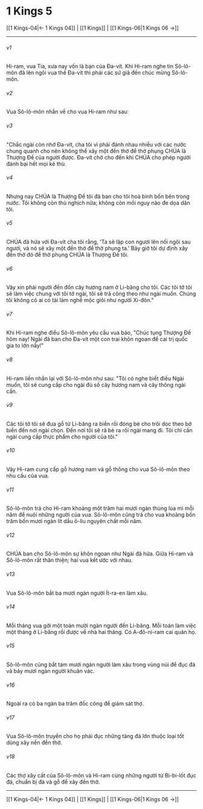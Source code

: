 # 1 Kings 5

[[1 Kings-04|← 1 Kings 04]] | [[1 Kings]] | [[1 Kings-06|1 Kings 06 →]]
***



###### v1 
Hi-ram, vua Tia, xưa nay vốn là bạn của Đa-vít. Khi Hi-ram nghe tin Sô-lô-môn đã lên ngôi vua thế Đa-vít thì phái các sứ giả đến chúc mừng Sô-lô-môn. 

###### v2 
Vua Sô-lô-môn nhắn về cho vua Hi-ram như sau: 

###### v3 
"Chắc ngài còn nhớ Đa-vít, cha tôi vì phải đánh nhau nhiều với các nước chung quanh cho nên không thể xây một đền thờ để thờ phụng CHÚA là Thượng Đế của người được. Đa-vít chờ cho đến khi CHÚA cho phép người đánh bại hết mọi kẻ thù. 

###### v4 
Nhưng nay CHÚA là Thượng Đế tôi đã ban cho tôi hoà bình bốn bên trong nước. Tôi không còn thù nghịch nữa; không còn mối nguy nào đe dọa dân tôi. 

###### v5 
CHÚA đã hứa với Đa-vít cha tôi rằng, 'Ta sẽ lập con ngươi lên nối ngôi sau ngươi, và nó sẽ xây một đền thờ để thờ phụng ta.' Bây giờ tôi dự định xây đền thờ đó để thờ phụng CHÚA là Thượng Đế tôi. 

###### v6 
Vậy xin phái người đến đốn cây hương nam ở Li-băng cho tôi. Các tôi tớ tôi sẽ làm việc chung với tôi tớ ngài, tôi sẽ trả công theo như ngài muốn. Chúng tôi không có ai có tài làm nghề mộc giỏi như người Xi-đôn." 

###### v7 
Khi Hi-ram nghe điều Sô-lô-môn yêu cầu vua bảo, "Chúc tụng Thượng Đế hôm nay! Ngài đã ban cho Đa-vít một con trai khôn ngoan để cai trị quốc gia to lớn nầy!" 

###### v8 
Hi-ram liền nhắn lại với Sô-lô-môn như sau: "Tôi có nghe biết điều Ngài muốn, tôi sẽ cung cấp cho ngài đủ số cây hương nam và cây thông ngài cần. 

###### v9 
Các tôi tớ tôi sẽ đưa gỗ từ Li-băng ra biển rồi đóng bè cho trôi dọc theo bờ biển đến nơi ngài chọn. Đến nơi tôi sẽ rã bè ra rồi ngài mang đi. Tôi chỉ cần ngài cung cấp thực phẩm cho người của tôi." 

###### v10 
Vậy Hi-ram cung cấp gỗ hương nam và gỗ thông cho vua Sô-lô-môn theo nhu cầu của vua. 

###### v11 
Sô-lô-môn trả cho Hi-ram khoảng một trăm hai mươi ngàn thùng lúa mì mỗi năm để nuôi những người của vua. Sô-lô-môn cũng trả cho vua khoảng bốn trăm bốn mươi ngàn lít dầu ô-liu nguyên chất mỗi năm. 

###### v12 
CHÚA ban cho Sô-lô-môn sự khôn ngoan như Ngài đã hứa. Giữa Hi-ram và Sô-lô-môn rất thân thiện; hai vua kết ước với nhau. 

###### v13 
Vua Sô-lô-môn bắt ba mươi ngàn người Ít-ra-en làm xâu. 

###### v14 
Mỗi tháng vua gởi một toán mười ngàn người đến Li-băng. Mỗi toán làm việc một tháng ở Li-băng rồi được về nhà hai tháng. Có A-đô-ni-ram cai quản họ. 

###### v15 
Sô-lô-môn cũng bắt tám mươi ngàn người làm xâu trong vùng núi để đục đá và bảy mươi ngàn người khuân vác. 

###### v16 
Ngoài ra có ba ngàn ba trăm đốc công để giám sát thợ. 

###### v17 
Vua Sô-lô-môn truyền cho họ phải đục những tảng đá lớn thuộc loại tốt dùng xây nền đền thờ. 

###### v18 
Các thợ xây cất của Sô-lô-môn và Hi-ram cùng những người từ Bi-bi-lốt đục đá, chuẩn bị đá và gỗ để xây đền thờ.

***
[[1 Kings-04|← 1 Kings 04]] | [[1 Kings]] | [[1 Kings-06|1 Kings 06 →]]
